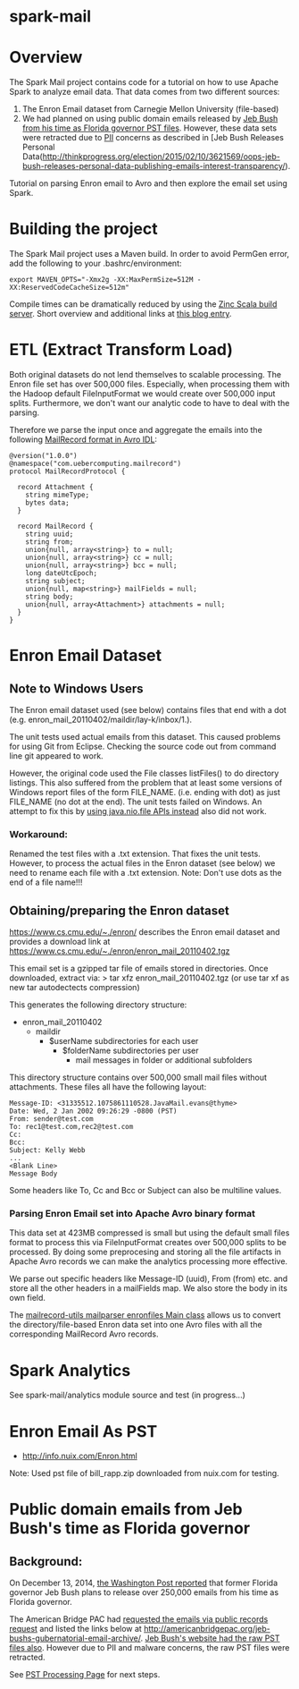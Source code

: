 spark-mail
==========

# Overview
The Spark Mail project contains code for a tutorial on how to use Apache Spark to analyze email data. That data comes from two different sources:

1. The Enron Email dataset from Carnegie Mellon University (file-based)
1. We had planned on using public domain emails released by [Jeb Bush from his time as Florida governor PST files](http://www.jebemails.com/email/search). However, these data sets were retracted due to [PII](http://en.wikipedia.org/wiki/Personally_identifiable_information) concerns as described in [Jeb Bush Releases Personal Data(http://thinkprogress.org/election/2015/02/10/3621569/oops-jeb-bush-releases-personal-data-publishing-emails-interest-transparency/).

Tutorial on parsing Enron email to Avro and then explore the email set using Spark.

# Building the project
The Spark Mail project uses a Maven build. In order to avoid PermGen error,
add the following to your .bashrc/environment:

```
export MAVEN_OPTS="-Xmx2g -XX:MaxPermSize=512M -XX:ReservedCodeCacheSize=512m"
```

Compile times can be dramatically reduced by using the [Zinc Scala build server](https://github.com/typesafehub/zinc).
Short overview and additional links at
[this blog entry](http://uebercomputing.com/scala/2014/11/09/Incremental-Compilation-With-Zinc/).

# ETL (Extract Transform Load)
Both original datasets do not lend themselves to scalable processing. The Enron file set has over 500,000 files. Especially, when processing them with the Hadoop default FileInputFormat we would create over 500,000 input splits. Furthermore, we don't want our analytic code to have to deal with the parsing.

Therefore we parse the input once and aggregate the emails into the following [MailRecord format in Avro IDL](https://github.com/medale/spark-mail/blob/master/mailrecord/src/main/avro/com/uebercomputing/mailrecord/MailRecord.avdl):

```
@version("1.0.0")
@namespace("com.uebercomputing.mailrecord")
protocol MailRecordProtocol {

  record Attachment {
    string mimeType;
    bytes data;
  }

  record MailRecord {
    string uuid;
    string from;
    union{null, array<string>} to = null;
    union{null, array<string>} cc = null;
    union{null, array<string>} bcc = null;
    long dateUtcEpoch;
    string subject;
    union{null, map<string>} mailFields = null;
    string body;
    union{null, array<Attachment>} attachments = null;
  }
}
```

# Enron Email Dataset

## Note to Windows Users
The Enron email dataset used (see below) contains files that end with a dot
(e.g. enron_mail_20110402/maildir/lay-k/inbox/1.).

The unit tests used actual emails from this dataset. This caused problems for
using Git from Eclipse. Checking the source code out from command line git
appeared to work.

However, the original code used the File classes listFiles() to do directory listings.
This also suffered from the problem that at least some versions of Windows
report files of the form FILE_NAME. (i.e. ending with dot) as just FILE_NAME
(no dot at the end). The unit tests failed on Windows. An attempt to fix this
by [using java.nio.file APIs instead](https://github.com/medale/spark-mail/issues/4)
also did not work.

### Workaround:
Renamed the test files with a .txt extension. That fixes the unit tests.
However, to process the actual files in the Enron dataset (see below) we need
to rename each file with a .txt extension. Note: Don't use dots as the end of
a file name!!!

## Obtaining/preparing the Enron dataset

https://www.cs.cmu.edu/~./enron/ describes the Enron email dataset and provides
a download link at https://www.cs.cmu.edu/~./enron/enron_mail_20110402.tgz

This email set is a gzipped tar file of emails stored in directories. Once
downloaded, extract via:
    > tar xfz enron_mail_20110402.tgz   (or use tar xf as new tar autodectects compression)

This generates the following directory structure:
* enron_mail_20110402
  * maildir
    * $userName subdirectories for each user
      * $folderName subdirectories per user
        * mail messages in folder or additional subfolders

This directory structure contains over 500,000 small mail files without
attachments. These files all have the following layout:

    Message-ID: <31335512.1075861110528.JavaMail.evans@thyme>
    Date: Wed, 2 Jan 2002 09:26:29 -0800 (PST)
    From: sender@test.com
    To: rec1@test.com,rec2@test.com
    Cc:
    Bcc:
    Subject: Kelly Webb
    ...
    <Blank Line>
    Message Body

Some headers like To, Cc and Bcc or Subject can also be multiline values.

### Parsing Enron Email set into Apache Avro binary format

This data set at 423MB compressed is small but using the default small files
format to process this via FileInputFormat creates over 500,000 splits to be
processed. By doing some preprocesing and storing all the file artifacts in
Apache Avro records we can make the analytics processing more effective.

We parse out specific headers like Message-ID (uuid), From (from) etc. and store
all the other headers in a mailFields map. We also store the body in its own
field.

The [mailrecord-utils mailparser enronfiles Main class](https://github.com/medale/spark-mail/blob/master/mailrecord-utils/src/main/scala/com/uebercomputing/mailparser/enronfiles/Main.scala)
allows us to convert the directory/file-based Enron data set into one Avro files
with all the corresponding MailRecord Avro records.

# Spark Analytics
See spark-mail/analytics module source and test (in progress...)

# Enron Email As PST
* http://info.nuix.com/Enron.html

Note: Used pst file of bill_rapp.zip downloaded from nuix.com for testing.

# Public domain emails from Jeb Bush's time as Florida governor

## Background:
On December 13, 2014, [the Washington Post reported](http://www.washingtonpost.com/blogs/post-politics/wp/2014/12/13/jeb-bush-to-write-e-book-and-release-250000-e-mails/) that former Florida governor Jeb Bush plans to release over 250,000 emails from his time as Florida governor.

The American Bridge PAC had [requested the emails via public records request](http://americanbridgepac.org/happy-holidays-here-are-thousands-of-jeb-bushs-emails/) and listed the links below at http://americanbridgepac.org/jeb-bushs-gubernatorial-email-archive/. [Jeb Bush's website had the raw PST files also](http://www.jebemails.com/email/search). However due to PII and malware concerns, the raw PST files were retracted.

See [PST Processing Page](PstProcessing.md) for next steps.
